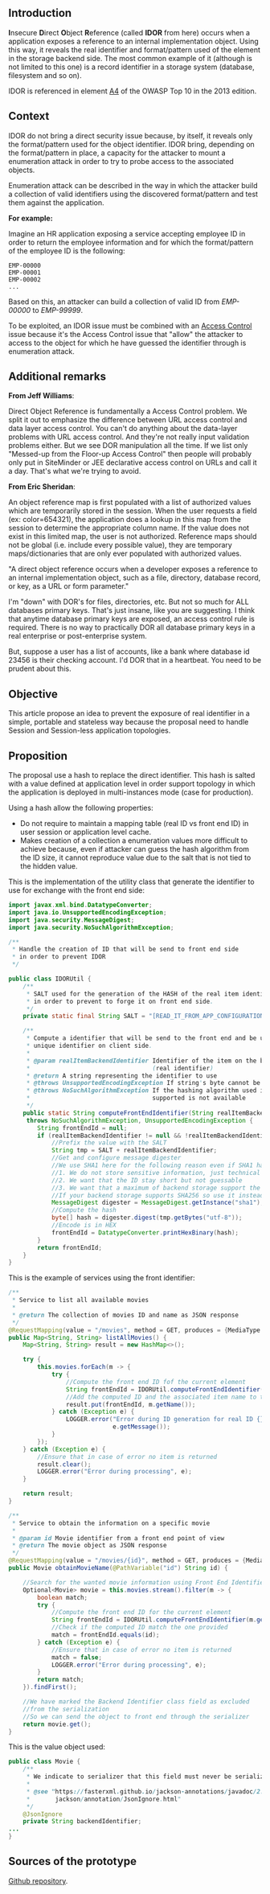 ## Introduction

**I**nsecure **D**irect **O**bject **R**eference (called **IDOR** from here) occurs when a application exposes a reference to an internal implementation object. Using this way, it reveals the real identifier and format/pattern used of the element in the storage backend side. The most common example of it (although is not limited to this one) is a record identifier in a storage system (database, filesystem and so on).

IDOR is referenced in element [A4](https://wiki.owasp.org/index.php/Top_10_2013-A4-Insecure_Direct_Object_References) of the OWASP Top 10 in the 2013 edition.

## Context

IDOR do not bring a direct security issue because, by itself, it reveals only the format/pattern used for the object identifier. IDOR bring, depending on the format/pattern in place, a capacity for the attacker to mount a enumeration attack in order to try to probe access to the associated objects.

Enumeration attack can be described in the way in which the attacker build a collection of valid identifiers using the discovered format/pattern and test them against the application.

**For example:**

Imagine an HR application exposing a service accepting employee ID in order to return the employee information and for which the format/pattern of the employee ID is the following:

```text
EMP-00000
EMP-00001
EMP-00002
...
```

Based on this, an attacker can build a collection of valid ID from *EMP-00000* to *EMP-99999*.

To be exploited, an IDOR issue must be combined with an [Access Control](Access_Control_Cheat_Sheet.md) issue because it's the Access Control issue that "allow" the attacker to access to the object for which he have guessed the identifier through is enumeration attack.

## Additional remarks

**From Jeff Williams**:

Direct Object Reference is fundamentally a Access Control problem. We split it out to emphasize the difference between URL access control and data layer access control. You can't do anything about the data-layer problems with URL access control. And they're not really input validation problems either. But we see DOR manipulation all the time. If we list only "Messed-up from the Floor-up Access Control" then people will probably only put in SiteMinder or JEE declarative access control on URLs and call it a day. That's what we're trying to avoid.

**From Eric Sheridan**:

An object reference map is first populated with a list of authorized values which are temporarily stored in the session. When the user requests a field (ex: color=654321), the application does a lookup in this map from the session to determine the appropriate column name. If the value does not exist in this limited map, the user is not authorized. Reference maps should not be global (i.e. include every possible value), they are temporary maps/dictionaries that are only ever populated with authorized values.

"A direct object reference occurs when a developer exposes a reference to an internal implementation object, such as a file, directory, database record, or key, as a URL or form parameter."

I'm "down" with DOR's for files, directories, etc. But not so much for ALL databases primary keys. That's just insane, like you are suggesting. I think that anytime database primary keys are exposed, an access control rule is required. There is no way to practically DOR all database primary keys in a real enterprise or post-enterprise system.

But, suppose a user has a list of accounts, like a bank where database id 23456 is their checking account. I'd DOR that in a heartbeat. You need to be prudent about this.

## Objective

This article propose an idea to prevent the exposure of real identifier in a simple, portable and stateless way because the proposal need to handle Session and Session-less application topologies.

## Proposition

The proposal use a hash to replace the direct identifier. This hash is salted with a value defined at application level in order support topology in which the application is deployed in multi-instances mode (case for production).

Using a hash allow the following properties:

- Do not require to maintain a mapping table (real ID vs front end ID) in user session or application level cache.
- Makes creation of a collection a enumeration values more difficult to achieve because, even if attacker can guess the hash algorithm from the ID size, it cannot reproduce value due to the salt that is not tied to the hidden value.

This is the implementation of the utility class that generate the identifier to use for exchange with the front end side:

``` java
import javax.xml.bind.DatatypeConverter;
import java.io.UnsupportedEncodingException;
import java.security.MessageDigest;
import java.security.NoSuchAlgorithmException;

/**
 * Handle the creation of ID that will be send to front end side 
 * in order to prevent IDOR
 */

public class IDORUtil {
    /**
     * SALT used for the generation of the HASH of the real item identifier 
     * in order to prevent to forge it on front end side.
     */
    private static final String SALT = "[READ_IT_FROM_APP_CONFIGURATION]";

    /**
     * Compute a identifier that will be send to the front end and be used as item 
     * unique identifier on client side.
     *
     * @param realItemBackendIdentifier Identifier of the item on the backend storage 
     *                                  (real identifier)
     * @return A string representing the identifier to use
     * @throws UnsupportedEncodingException If string's byte cannot be obtained
     * @throws NoSuchAlgorithmException If the hashing algorithm used is not 
     *                                  supported is not available
     */
    public static String computeFrontEndIdentifier(String realItemBackendIdentifier) 
     throws NoSuchAlgorithmException, UnsupportedEncodingException {
        String frontEndId = null;
        if (realItemBackendIdentifier != null && !realItemBackendIdentifier.trim().isEmpty()) {
            //Prefix the value with the SALT
            String tmp = SALT + realItemBackendIdentifier;
            //Get and configure message digester
            //We use SHA1 here for the following reason even if SHA1 have now potential collision:
            //1. We do not store sensitive information, just technical ID
            //2. We want that the ID stay short but not guessable
            //3. We want that a maximum of backend storage support the algorithm used in order to compute it in selection query/request
            //If your backend storage supports SHA256 so use it instead of SHA1
            MessageDigest digester = MessageDigest.getInstance("sha1");
            //Compute the hash
            byte[] hash = digester.digest(tmp.getBytes("utf-8"));
            //Encode is in HEX
            frontEndId = DatatypeConverter.printHexBinary(hash);
        }
        return frontEndId;
    }
}
```

This is the example of services using the front identifier:

``` java
/**
 * Service to list all available movies
 *
 * @return The collection of movies ID and name as JSON response
 */
@RequestMapping(value = "/movies", method = GET, produces = {MediaType.APPLICATION_JSON_VALUE})
public Map<String, String> listAllMovies() {
    Map<String, String> result = new HashMap<>();

    try {
        this.movies.forEach(m -> {
            try {
                //Compute the front end ID fof the current element
                String frontEndId = IDORUtil.computeFrontEndIdentifier(m.getBackendIdentifier());
                //Add the computed ID and the associated item name to the result map
                result.put(frontEndId, m.getName());
            } catch (Exception e) {
                LOGGER.error("Error during ID generation for real ID {}: {}", m.getBackendIdentifier(), 
                             e.getMessage());
            }
        });
    } catch (Exception e) {
        //Ensure that in case of error no item is returned
        result.clear();
        LOGGER.error("Error during processing", e);
    }

    return result;
}

/**
 * Service to obtain the information on a specific movie
 *
 * @param id Movie identifier from a front end point of view
 * @return The movie object as JSON response
 */
@RequestMapping(value = "/movies/{id}", method = GET, produces = {MediaType.APPLICATION_JSON_VALUE})
public Movie obtainMovieName(@PathVariable("id") String id) {

    //Search for the wanted movie information using Front End Identifier
    Optional<Movie> movie = this.movies.stream().filter(m -> {
        boolean match;
        try {
            //Compute the front end ID for the current element
            String frontEndId = IDORUtil.computeFrontEndIdentifier(m.getBackendIdentifier());
            //Check if the computed ID match the one provided
            match = frontEndId.equals(id);
        } catch (Exception e) {
            //Ensure that in case of error no item is returned
            match = false;
            LOGGER.error("Error during processing", e);
        }
        return match;
    }).findFirst();

    //We have marked the Backend Identifier class field as excluded 
    //from the serialization
    //So we can send the object to front end through the serializer
    return movie.get();
}
```

This is the value object used:

``` java
public class Movie {
    /**
     * We indicate to serializer that this field must never be serialized
     *
     * @see "https://fasterxml.github.io/jackson-annotations/javadoc/2.5/com/fasterxml/
     *       jackson/annotation/JsonIgnore.html"
     */
    @JsonIgnore
    private String backendIdentifier;
...
}
```

## Sources of the prototype

[Github repository](https://github.com/righettod/poc-idor).
